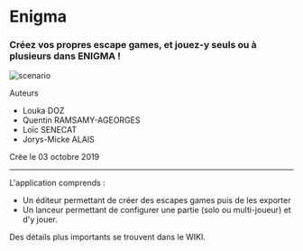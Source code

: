 # Enigma

### Créez vos propres escape games, et jouez-y seuls ou à plusieurs dans ENIGMA !

![scenario](https://user-images.githubusercontent.com/54904135/68858458-ffa81a00-06dc-11ea-81f4-b9a3deeb9ecb.png)

Auteurs

* Louka DOZ
* Quentin RAMSAMY-AGEORGES
* Loïc SENECAT
* Jorys-Micke ALAIS

Crée le 03 octobre 2019

---

L'application comprends :
* Un éditeur permettant de créer des escapes games puis de les exporter
* Un lanceur permettant de configurer une partie (solo ou multi-joueur) et
d'y jouer.

Des détails plus importants se trouvent dans le WIKI.